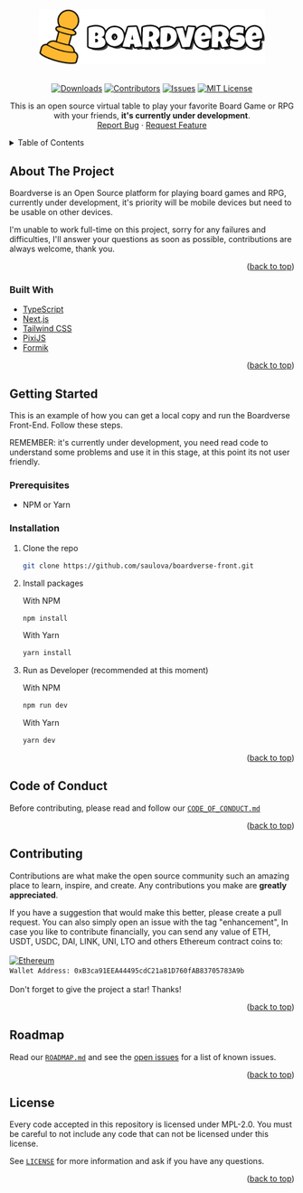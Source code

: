 <!-- PROJECT LOGO -->
<br />
<div align="center">
  <a href="#"><img src="public/logo.png" alt="Boardverse" width="400"></a>
  <br/>
  <br/>
  
[![Downloads][downloads-shield]]()
[![Contributors][contributors-shield]][contributors-url]
[![Issues][issues-shield]][issues-url]
[![MIT License][license-shield]][license-url]

  <p align="center">
    This is an open source virtual table to play your favorite Board Game or RPG with your friends, <strong>it's currently under development</strong>.
    <br />
    <!--
    <a href="https://github.com/saulova/boardverse-front"><strong>Explore the docs »</strong></a>
    <br />
    <br />
    <a href="https://github.com/saulova/boardverse-front">View Demo</a>
    ·-->
    <a href="https://github.com/saulova/boardverse-front/issues">Report Bug</a>
    ·
    <a href="https://github.com/saulova/boardverse-front/issues">Request Feature</a>
  </p>
</div>

<!-- TABLE OF CONTENTS -->
<details>
  <summary>Table of Contents</summary>
  <ol>
    <li>
      <a href="#about-the-project">About The Project</a>
      <ul>
        <li><a href="#built-with">Built With</a></li>
      </ul>
    </li>
    <li>
      <a href="#getting-started">Getting Started</a>
      <ul>
        <li><a href="#prerequisites">Prerequisites</a></li>
        <li><a href="#installation">Installation</a></li>
      </ul>
    </li>
    <li><a href="#code-of-conduct">Code of Conduct</a></li>
    <li><a href="#contributing">Contributing</a></li>
    <li><a href="#roadmap">Roadmap</a></li>
    <li><a href="#license">License</a></li>
  </ol>
</details>

<!-- ABOUT THE PROJECT -->

## About The Project

Boardverse is an Open Source platform for playing board games and RPG, currently under development, it's priority will be mobile devices but need to be usable on other devices.

I'm unable to work full-time on this project, sorry for any failures and difficulties, I'll answer your questions as soon as possible, contributions are always welcome, thank you.

<p align="right">(<a href="#top">back to top</a>)</p>

### Built With

- [TypeScript](https://www.typescriptlang.org/)
- [Next.js](https://nextjs.org/)
- [Tailwind CSS](https://tailwindcss.com)
- [PixiJS](https://pixijs.com)
- [Formik](https://formik.org)

<p align="right">(<a href="#top">back to top</a>)</p>

<!-- GETTING STARTED -->

## Getting Started

This is an example of how you can get a local copy and run the Boardverse Front-End.
Follow these steps.

REMEMBER: it's currently under development, you need read code to understand some problems and use it in this stage, at this point its not user friendly.

### Prerequisites

- NPM or Yarn

### Installation

<ol><li>

Clone the repo

```sh
git clone https://github.com/saulova/boardverse-front.git
```

</li><li>

Install packages

With NPM

```sh
npm install
```

With Yarn

```sh
yarn install
```

</li><li>

Run as Developer (recommended at this moment)

With NPM

```sh
npm run dev
```

With Yarn

```sh
yarn dev
```

</li></ol>

<p align="right">(<a href="#top">back to top</a>)</p>

<!-- CODE OF CONDUCT -->

## Code of Conduct

Before contributing, please read and follow our [`CODE_OF_CONDUCT.md`](https://github.com/saulova/boardverse-front/blob/main/CODE_OF_CONDUCT.md)

<p align="right">(<a href="#top">back to top</a>)</p>

<!-- CONTRIBUTING -->

## Contributing

Contributions are what make the open source community such an amazing place to learn, inspire, and create. Any contributions you make are **greatly appreciated**.

If you have a suggestion that would make this better, please create a pull request. You can also simply open an issue with the tag "enhancement", In case you like to contribute financially, you can send any value of ETH, USDT, USDC, DAI, LINK, UNI, LTO and others Ethereum contract coins to:<br/>
<br/>
[![Ethereum](https://img.shields.io/badge/Ethereum-3C3C3D?style=for-the-badge&logo=Ethereum&logoColor=white)](#)<br/>
`Wallet Address: 0xB3ca91EEA44495cdC21a81D760fAB83705783A9b`
<br/>
<br/>
Don't forget to give the project a star! Thanks!

<p align="right">(<a href="#top">back to top</a>)</p>

<!-- ROADMAP -->

## Roadmap

Read our [`ROADMAP.md`](https://github.com/saulova/boardverse-front/blob/main/ROADMAP.md) and see the [open issues](https://github.com/saulova/boardverse-front/issues) for a list of known issues.

<p align="right">(<a href="#top">back to top</a>)</p>

<!-- LICENSE -->

## License

Every code accepted in this repository is licensed under MPL-2.0. You must be careful to not include any code that can not be licensed under this license.

See [`LICENSE`](https://github.com/saulova/boardverse-front/blob/main/LICENSE) for more information and ask if you have any questions.

<p align="right">(<a href="#top">back to top</a>)</p>

<!-- MARKDOWN LINKS & IMAGES -->
<!-- https://www.markdownguide.org/basic-syntax/#reference-style-links -->

[downloads-shield]: https://img.shields.io/github/downloads/saulova/boardverse-front/total?style=flat-square
[contributors-shield]: https://img.shields.io/github/contributors/saulova/boardverse-front.svg?style=flat-square
[contributors-url]: https://github.com/saulova/boardverse-front/graphs/contributors
[issues-shield]: https://img.shields.io/github/issues/saulova/boardverse-front.svg?style=flat-square
[issues-url]: https://github.com/saulova/boardverse-front/issues
[license-shield]: https://img.shields.io/github/license/saulova/boardverse-front?style=flat-square
[license-url]: https://github.com/saulova/boardverse-front/blob/main/LICENSE
